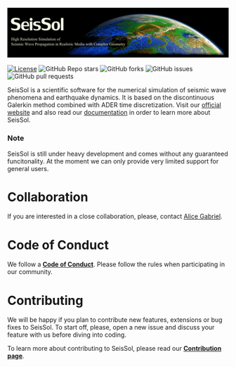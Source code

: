 ![](Documentation/LatexFigures/logo2.png)

[![License](https://img.shields.io/badge/License-BSD%203--Clause-blue.svg)](https://opensource.org/licenses/BSD-3-Clause) ![GitHub Repo stars](https://img.shields.io/github/stars/SeisSol/SeisSol) ![GitHub forks](https://img.shields.io/github/forks/SeisSol/SeisSol) ![GitHub issues](https://img.shields.io/github/issues/SeisSol/SeisSol) ![GitHub pull requests](https://img.shields.io/github/issues-pr/SeisSol/SeisSol)

SeisSol is a scientific software for the numerical simulation of seismic wave phenomena and earthquake dynamics. It is based on the discontinuous Galerkin method combined with ADER time discretization. Visit our [official website](http://seissol.org) and also read our [documentation](https://seissol.readthedocs.io) in order to learn more about SeisSol.

### Note
SeisSol is still under heavy development and comes without any guaranteed funcitonality. At the moment we can only provide very limited support for general users. 

# Collaboration
If you are interested in a close collaboration, please, contact [Alice Gabriel](http://www.geophysik.uni-muenchen.de/Members/gabriel).

# Code of Conduct
We follow a [**Code of Conduct**](CODE_OF_CONDUCT.md).
Please follow the rules when participating in our community.


# Contributing
We will be happy if you plan to contribute new features, extensions or bug fixes to SeisSol. To start off, please, open a new issue and discuss your feature with us before diving into coding.

To learn more about contributing to SeisSol, please read our [**Contribution page**](CONTRIBUTING.md).
